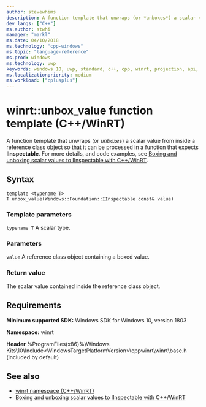```yaml
---
author: stevewhims
description: A function template that unwraps (or *unboxes*) a scalar value from inside a reference class object so that it can be processed in a function that expects **IInspectable**.
dev_langs: ["C++"]
ms.author: stwhi
manager: "markl"
ms.date: 04/10/2018
ms.technology: "cpp-windows"
ms.topic: "language-reference"
ms.prod: windows
ms.technology: uwp
keywords: windows 10, uwp, standard, c++, cpp, winrt, projection, api, reference, box, boxing, unbox, unboxing
ms.localizationpriority: medium
ms.workload: ["cplusplus"]
---
```


# winrt::unbox_value function template (C++/WinRT)
A function template that unwraps (or *unboxes*) a scalar value from inside a reference class object so that it can be processed in a function that expects **IInspectable**. For more details, and code examples, see [Boxing and unboxing scalar values to IInspectable with C++/WinRT](/windows/uwp/cpp-and-winrt-apis/boxing).

## Syntax
```cppwinrt
template <typename T>
T unbox_value(Windows::Foundation::IInspectable const& value)
```

### Template parameters
`typename T`
A scalar type.

### Parameters
`value`
A reference class object containing a boxed value.

### Return value 
The scalar value contained inside the reference class object.

## Requirements
**Minimum supported SDK:** Windows SDK for Windows 10, version 1803

**Namespace:** winrt

**Header** %ProgramFiles(x86)%\Windows Kits\10\Include\<WindowsTargetPlatformVersion>\cppwinrt\winrt\base.h (included by default)

## See also 
* [winrt namespace (C++/WinRT)](winrt.md)
* [Boxing and unboxing scalar values to IInspectable with C++/WinRT](/windows/uwp/cpp-and-winrt-apis/boxing)